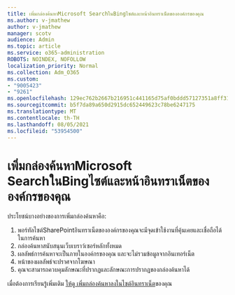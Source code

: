 ```yaml
---
title: เพิ่มกล่องค้นหาMicrosoft SearchในBingไซต์และหน้าอินทราเน็ตขององค์กรของคุณ
ms.author: v-jmathew
author: v-jmathew
manager: scotv
audience: Admin
ms.topic: article
ms.service: o365-administration
ROBOTS: NOINDEX, NOFOLLOW
localization_priority: Normal
ms.collection: Adm_O365
ms.custom:
- "9005423"
- "9261"
ms.openlocfilehash: 129ec762b2667b216951c441165d75af0bddd57127351a8ff31fc2793e4479d8
ms.sourcegitcommit: b5f7da89a650d2915dc652449623c78be6247175
ms.translationtype: MT
ms.contentlocale: th-TH
ms.lasthandoff: 08/05/2021
ms.locfileid: "53954500"
---
```

# <a name="add-a-search-box-for-microsoft-search-in-bing-to-your-organizations-intranet-sites-and-pages"></a>เพิ่มกล่องค้นหาMicrosoft SearchในBingไซต์และหน้าอินทราเน็ตขององค์กรของคุณ

ประโยชน์บางอย่างของการเพิ่มกล่องค้นหาคือ:

1. พอร์ทัลไซต์SharePointอินทราเน็ตขององค์กรของคุณจะมีจุดเข้าใช้งานที่คุ้นเคยและเชื่อถือได้ในการค้นหา
2. กล่องค้นหาสนับสนุนเว็บเบราว์เซอร์หลักทั้งหมด
3. ผลลัพธ์การค้นหาจะเป็นภายในองค์กรของคุณ และจะไม่รวมข้อมูลจากอินเทอร์เน็ต
4. หน้าของผลลัพธ์จะปราศจากโฆษณา
5. คุณจะสามารถควบคุมลักษณะที่ปรากฏและลักษณะการปรากฏของกล่องค้นหาได้

เมื่อต้องการเรียนรู้เพิ่มเติม [ให้ดู เพิ่มกล่องค้นหาลงในไซต์อินทราเน็ต](https://go.microsoft.com/fwlink/?linkid=2151387)ของคุณ
